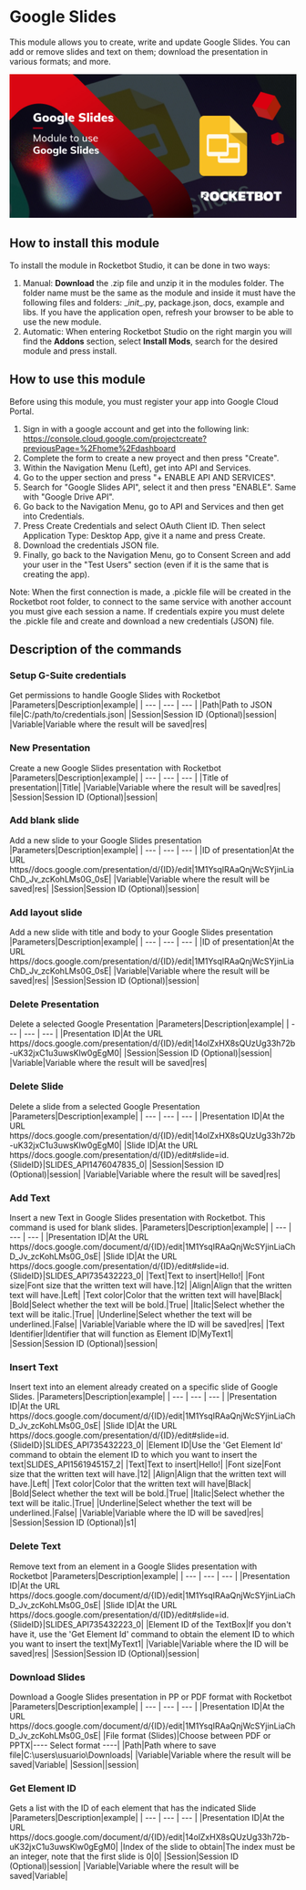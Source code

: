 



# Google Slides
  
This module allows you to create, write and update Google Slides. You can add or remove slides and text on them; download the presentation in various formats; and more.  

![banner](imgs/BannerGoogleSlides.jpg)

## How to install this module
  
To install the module in Rocketbot Studio, it can be done in two ways:
1. Manual: __Download__ the .zip file and unzip it in the modules folder. The folder name must be the same as the module and inside it must have the following files and folders: \__init__.py, package.json, docs, example and libs. If you have the application open, refresh your browser to be able to use the new module.
2. Automatic: When entering Rocketbot Studio on the right margin you will find the **Addons** section, select **Install Mods**, search for the desired module and press install.  

## How to use this module

Before using this module, you must register your app into Google Cloud Portal.

1. Sign in with a google account and get into the following link: https://console.cloud.google.com/projectcreate?previousPage=%2Fhome%2Fdashboard
2. Complete the form to create a new proyect and then press "Create".
3. Within the Navigation Menu (Left), get into API and Services.
4. Go to the upper section and press "+ ENABLE API AND SERVICES".
5. Search for "Google Slides API", select it and then press "ENABLE". Same with "Google Drive API".
6. Go back to the Navigation Menu, go to API and Services and then get into Credentials.
7. Press Create Credentials and select OAuth Client ID. Then select Application Type: Desktop App, give it a name and press Create.
8. Download the credentials JSON file.
9. Finally, go back to the Navigation Menu, go to Consent Screen and add your user in the "Test Users" section (even if it is the same that is creating the app).

Note: When the first connection is made, a .pickle 
file will be created in the Rocketbot root folder, to connect to the same service with another account you must give each session a name. If credentials expire you must delete the .pickle file and create and download a new credentials (JSON) file.

## Description of the commands

### Setup G-Suite credentials
  
Get permissions to handle Google Slides with Rocketbot
|Parameters|Description|example|
| --- | --- | --- |
|Path|Path to JSON file|C:/path/to/credentials.json|
|Session|Session ID (Optional)|session|
|Variable|Variable where the result will be saved|res|

### New Presentation
  
Create a new Google Slides presentation with Rocketbot
|Parameters|Description|example|
| --- | --- | --- |
|Title of presentation||Title|
|Variable|Variable where the result will be saved|res|
|Session|Session ID (Optional)|session|

### Add blank slide
  
Add a new slide to your Google Slides presentation
|Parameters|Description|example|
| --- | --- | --- |
|ID of presentation|At the URL https//docs.google.com/presentation/d/{ID}/edit|1M1YsqIRAaQnjWcSYjinLiaChD_Jv_zcKohLMs0G_0sE|
|Variable|Variable where the result will be saved|res|
|Session|Session ID (Optional)|session|

### Add layout slide
  
Add a new slide with title and body to your Google Slides presentation
|Parameters|Description|example|
| --- | --- | --- |
|ID of presentation|At the URL https//docs.google.com/presentation/d/{ID}/edit|1M1YsqIRAaQnjWcSYjinLiaChD_Jv_zcKohLMs0G_0sE|
|Variable|Variable where the result will be saved|res|
|Session|Session ID (Optional)|session|

### Delete Presentation
  
Delete a selected Google Presentation
|Parameters|Description|example|
| --- | --- | --- |
|Presentation ID|At the URL https//docs.google.com/presentation/d/{ID}/edit|14olZxHX8sQUzUg33h72b-uK32jxC1u3uwsKlw0gEgM0|
|Session|Session ID (Optional)|session|
|Variable|Variable where the result will be saved|res|

### Delete Slide
  
Delete a slide from a selected Google Presentation
|Parameters|Description|example|
| --- | --- | --- |
|Presentation ID|At the URL https//docs.google.com/presentation/d/{ID}/edit|14olZxHX8sQUzUg33h72b-uK32jxC1u3uwsKlw0gEgM0|
|Slide ID|At the URL https//docs.google.com/presentation/d/{ID}/edit#slide=id.{SlideID}|SLIDES_API1476047835_0|
|Session|Session ID (Optional)|session|
|Variable|Variable where the result will be saved|res|

### Add Text
  
Insert a new Text in Google Slides presentation with Rocketbot. This command is used for blank slides.
|Parameters|Description|example|
| --- | --- | --- |
|Presentation ID|At the URL https//docs.google.com/document/d/{ID}/edit|1M1YsqIRAaQnjWcSYjinLiaChD_Jv_zcKohLMs0G_0sE|
|Slide ID|At the URL https//docs.google.com/presentation/d/{ID}/edit#slide=id.{SlideID}|SLIDES_API735432223_0|
|Text|Text to insert|Hello!|
|Font size|Font size that the written text will have.|12|
|Align|Align that the written text will have.|Left|
|Text color|Color that the written text will have|Black|
|Bold|Select whether the text will be bold.|True|
|Italic|Select whether the text will be italic.|True|
|Underline|Select whether the text will be underlined.|False|
|Variable|Variable where the ID will be saved|res|
|Text Identifier|Identifier that will function as Element ID|MyText1|
|Session|Session ID (Optional)|session|

### Insert Text
  
Insert text into an element already created on a specific slide of Google Slides.
|Parameters|Description|example|
| --- | --- | --- |
|Presentation ID|At the URL https//docs.google.com/document/d/{ID}/edit|1M1YsqIRAaQnjWcSYjinLiaChD_Jv_zcKohLMs0G_0sE|
|Slide ID|At the URL https//docs.google.com/presentation/d/{ID}/edit#slide=id.{SlideID}|SLIDES_API735432223_0|
|Element ID|Use the 'Get Element Id' command to obtain the element ID to which you want to insert the text|SLIDES_API1561945157_2|
|Text|Text to insert|Hello!|
|Font size|Font size that the written text will have.|12|
|Align|Align that the written text will have.|Left|
|Text color|Color that the written text will have|Black|
|Bold|Select whether the text will be bold.|True|
|Italic|Select whether the text will be italic.|True|
|Underline|Select whether the text will be underlined.|False|
|Variable|Variable where the ID will be saved|res|
|Session|Session ID (Optional)|s1|

### Delete Text
  
Remove text from an element in a Google Slides presentation with Rocketbot
|Parameters|Description|example|
| --- | --- | --- |
|Presentation ID|At the URL https//docs.google.com/document/d/{ID}/edit|1M1YsqIRAaQnjWcSYjinLiaChD_Jv_zcKohLMs0G_0sE|
|Slide ID|At the URL https//docs.google.com/presentation/d/{ID}/edit#slide=id.{SlideID}|SLIDES_API735432223_0|
|Element ID of the TextBox|If you don't have it, use the 'Get Element Id' command to obtain the element ID to which you want to insert the text|MyText1|
|Variable|Variable where the ID will be saved|res|
|Session|Session ID (Optional)|session|

### Download Slides
  
Download a Google Slides presentation in PP or PDF format with Rocketbot
|Parameters|Description|example|
| --- | --- | --- |
|Presentation ID|At the URL https//docs.google.com/document/d/{ID}/edit|1M1YsqIRAaQnjWcSYjinLiaChD_Jv_zcKohLMs0G_0sE|
|File format (Slides)|Choose between PDF or PPTX|---- Select format ----|
|Path|Path where to save file|C:\users\usuario\Downloads|
|Variable|Variable where the result will be saved|Variable|
|Session||session|

### Get Element ID
  
Gets a list with the ID of each element that has the indicated Slide
|Parameters|Description|example|
| --- | --- | --- |
|Presentation ID|At the URL https//docs.google.com/document/d/{ID}/edit|14olZxHX8sQUzUg33h72b-uK32jxC1u3uwsKlw0gEgM0|
|Index of the slide to obtain|The index must be an integer, note that the first slide is 0|0|
|Session|Session ID (Optional)|session|
|Variable|Variable where the result will be saved|Variable|
